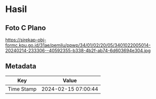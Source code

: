 # Hasil

## Foto C Plano

https://sirekap-obj-formc.kpu.go.id/31ae/pemilu/ppwp/34/01/02/20/05/3401022005014-20240214-233306--40592355-b338-4b2f-ab74-6d603694e304.jpg


## Metadata

| Key        | Value               |
| ---------- | ------------------- |
| Time Stamp | 2024-02-15 07:00:44 |



